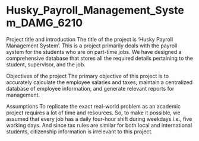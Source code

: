 # Husky_Payroll_Management_System_DAMG_6210

Project title and introduction
The title of the project is ‘Husky Payroll Management System’. This is a project primarily deals with the payroll system for the students who are on part-time jobs. We have designed a comprehensive database that stores all the required details pertaining to the student, supervisor, and the job.


Objectives of the project
The primary objective of this project is to accurately calculate the employee salaries and taxes, maintain a centralized database of employee information, and generate relevant reports for management.


Assumptions
To replicate the exact real-world problem as an academic project requires a lot of time and resources. So, to make it possible, we assumed that every job has a daily four-hour shift during weekdays i.e., five working days. And since tax rules are similar for both local and international students, citizenship information is irrelevant to this project.
